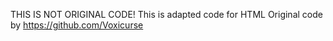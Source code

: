 THIS IS NOT ORIGINAL CODE!
This is adapted code for HTML
Original code by https://github.com/Voxicurse
